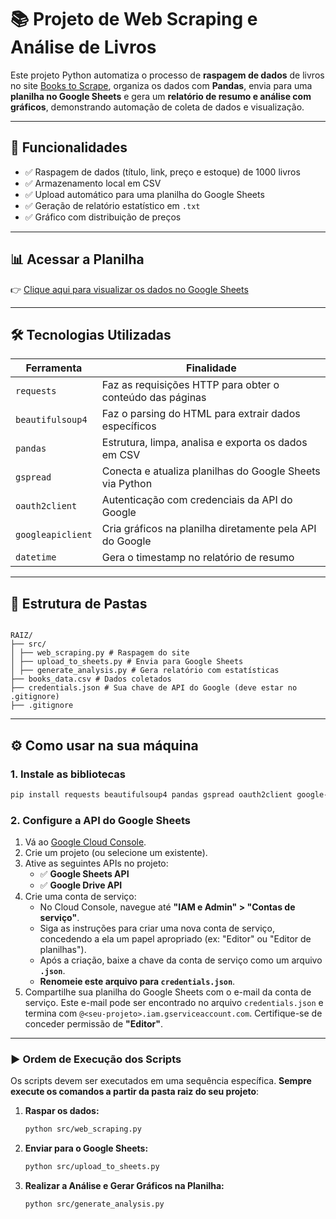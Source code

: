 # 📚 Projeto de Web Scraping e Análise de Livros

Este projeto Python automatiza o processo de **raspagem de dados** de livros no site [Books to Scrape](https://books.toscrape.com), organiza os dados com **Pandas**, envia para uma **planilha no Google Sheets** e gera um **relatório de resumo e análise com gráficos**, demonstrando automação de coleta de dados e visualização.

---

## 🚀 Funcionalidades

- ✅ Raspagem de dados (título, link, preço e estoque) de 1000 livros
- ✅ Armazenamento local em CSV
- ✅ Upload automático para uma planilha do Google Sheets
- ✅ Geração de relatório estatístico em `.txt`
- ✅ Gráfico com distribuição de preços
---

## 📊 Acessar a Planilha

👉 [Clique aqui para visualizar os dados no Google Sheets](https://docs.google.com/spreadsheets/d/1wQ00UO4AQHDQbh2DX33eL3iAhWTUXIzDCPTN5YslD4o/edit?gid=0#gid=0)

---

## 🛠️ Tecnologias Utilizadas

| Ferramenta         | Finalidade                                                                 |
|--------------------|---------------------------------------------------------------------------|
| `requests`         | Faz as requisições HTTP para obter o conteúdo das páginas                 |
| `beautifulsoup4`   | Faz o parsing do HTML para extrair dados específicos                      |
| `pandas`           | Estrutura, limpa, analisa e exporta os dados em CSV                       |
| `gspread`          | Conecta e atualiza planilhas do Google Sheets via Python                  |
| `oauth2client`     | Autenticação com credenciais da API do Google                             |
| `googleapiclient`  | Cria gráficos na planilha diretamente pela API do Google                  |
| `datetime`         | Gera o timestamp no relatório de resumo                                   |

---

## 📁 Estrutura de Pastas

```

RAIZ/
├── src/
│ ├── web_scraping.py # Raspagem do site
│ ├── upload_to_sheets.py # Envia para Google Sheets
│ ├── generate_analysis.py # Gera relatório com estatísticas
├── books_data.csv # Dados coletados
├── credentials.json # Sua chave de API do Google (deve estar no .gitignore)
├── .gitignore

```

---

## ⚙️ Como usar na sua máquina

### 1. Instale as bibliotecas

```bash
pip install requests beautifulsoup4 pandas gspread oauth2client google-api-python-client
```

### 2. Configure a API do Google Sheets

1.  Vá ao [Google Cloud Console](https://console.cloud.google.com/).
2.  Crie um projeto (ou selecione um existente).
3.  Ative as seguintes APIs no projeto:
    * ✅ **Google Sheets API**
    * ✅ **Google Drive API**
4.  Crie uma conta de serviço:
    * No Cloud Console, navegue até **"IAM e Admin" > "Contas de serviço"**.
    * Siga as instruções para criar uma nova conta de serviço, concedendo a ela um papel apropriado (ex: "Editor" ou "Editor de planilhas").
    * Após a criação, baixe a chave da conta de serviço como um arquivo **`.json`**.
    * **Renomeie este arquivo para `credentials.json`**.
5.  Compartilhe sua planilha do Google Sheets com o e-mail da conta de serviço. Este e-mail pode ser encontrado no arquivo `credentials.json` e termina com `@<seu-projeto>.iam.gserviceaccount.com`. Certifique-se de conceder permissão de **"Editor"**.

---

### ▶️ Ordem de Execução dos Scripts

Os scripts devem ser executados em uma sequência específica. **Sempre execute os comandos a partir da pasta raiz do seu projeto**:

1.  **Raspar os dados:**
    ```bash
    python src/web_scraping.py
    ```
2.  **Enviar para o Google Sheets:**
    ```bash
    python src/upload_to_sheets.py
    ```
3.  **Realizar a Análise e Gerar Gráficos na Planilha:**
    ```bash
    python src/generate_analysis.py
    ```
